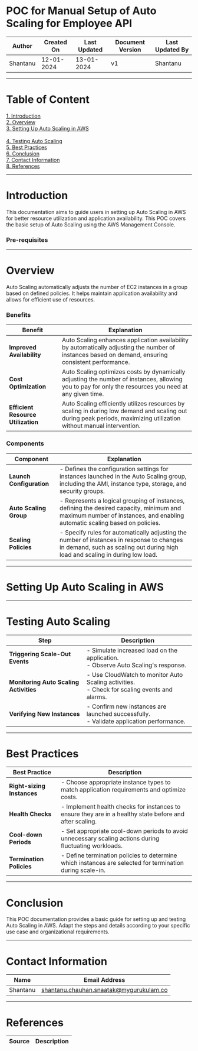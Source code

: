 # POC for Manual Setup of Auto Scaling for Employee API
| Author | Created On | Last Updated | Document Version | Last Updated By |
| ------ | ---------- | ------------ | ---------------- | --------------- |
| Shantanu | 12-01-2024 | 13-01-2024   |         v1     |     Shantanu    |
***

# Table of Content
[1. Introduction<br>](#introduction)
[2. Overview<br>](#overview)
[3. Setting Up Auto Scaling in AWS<br>](#setting-up-auto-scaling-in-aws)  
[4. Testing Auto Scaling<br>](#testing-auto-scaling)
[5. Best Practices<br>](#best-practices)
[6. Conclusion<br>](#conclusion)
[7. Contact Information<br>](#contact-information)
[8. References](#references)
***

# Introduction
This documentation aims to guide users in setting up Auto Scaling in AWS for better resource utilization and application availability. This POC covers the basic setup of Auto Scaling using the AWS Management Console.

### Pre-requisites

***

# Overview
Auto Scaling automatically adjusts the number of EC2 instances in a group based on defined policies. It helps maintain application availability and allows for efficient use of resources.

### Benefits
| Benefit                       | Explanation                                                                                                           |
| ----------------------------- | --------------------------------------------------------------------------------------------------------------------- |
| **Improved Availability**     | Auto Scaling enhances application availability by automatically adjusting the number of instances based on demand, ensuring consistent performance. |
| **Cost Optimization**         | Auto Scaling optimizes costs by dynamically adjusting the number of instances, allowing you to pay for only the resources you need at any given time. |
| **Efficient Resource Utilization** | Auto Scaling efficiently utilizes resources by scaling in during low demand and scaling out during peak periods, maximizing utilization without manual intervention. |


### Components
| Component                  | Explanation                                                                                                      |
| --------------------------- | ---------------------------------------------------------------------------------------------------------------- |
| **Launch Configuration**   | - Defines the configuration settings for instances launched in the Auto Scaling group, including the AMI, instance type, storage, and security groups. |
| **Auto Scaling Group**      | - Represents a logical grouping of instances, defining the desired capacity, minimum and maximum number of instances, and enabling automatic scaling based on policies. |
| **Scaling Policies**        | - Specify rules for automatically adjusting the number of instances in response to changes in demand, such as scaling out during high load and scaling in during low load. |

***

# Setting Up Auto Scaling in AWS

***

# Testing Auto Scaling

| Step                               | Description                                                                                           |
| ---------------------------------- | ----------------------------------------------------------------------------------------------------- |
| **Triggering Scale-Out Events** | - Simulate increased load on the application.<br>- Observe Auto Scaling's response.                   |
| **Monitoring Auto Scaling Activities** | - Use CloudWatch to monitor Auto Scaling activities.<br>- Check for scaling events and alarms.        |
| **Verifying New Instances**    | - Confirm new instances are launched successfully.<br>- Validate application performance.           |
***

# Best Practices

| Best Practice                    | Description                                                                                           |
| --------------------------------- | ----------------------------------------------------------------------------------------------------- |
| **Right-sizing Instances**    | - Choose appropriate instance types to match application requirements and optimize costs.              |
| **Health Checks**             | - Implement health checks for instances to ensure they are in a healthy state before and after scaling.|
| **Cool-down Periods**         | - Set appropriate cool-down periods to avoid unnecessary scaling actions during fluctuating workloads.|
| **Termination Policies**      | - Define termination policies to determine which instances are selected for termination during scale-in.|
***

# Conclusion
This POC documentation provides a basic guide for setting up and testing Auto Scaling in AWS. Adapt the steps and details according to your specific use case and organizational requirements.
***

# Contact Information
| Name | Email Address |
| ---- | ------------- |
| Shantanu  | shantanu.chauhan.snaatak@mygurukulam.co |
***

# References
| Source | Description  | 
| -------- | ------- | 
